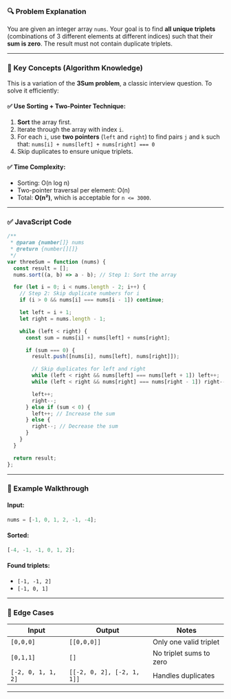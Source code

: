### 🔍 Problem Explanation

You are given an integer array `nums`. Your goal is to find **all unique triplets** (combinations of 3 different elements at different indices) such that their **sum is zero**. The result must not contain duplicate triplets.

---

### 🧠 Key Concepts (Algorithm Knowledge)

This is a variation of the **3Sum problem**, a classic interview question. To solve it efficiently:

#### ✅ Use Sorting + Two-Pointer Technique:

1. **Sort** the array first.
2. Iterate through the array with index `i`.
3. For each `i`, use **two pointers** (`left` and `right`) to find pairs `j` and `k` such that:
   `nums[i] + nums[left] + nums[right] === 0`
4. Skip duplicates to ensure unique triplets.

#### ✅ Time Complexity:

- Sorting: O(n log n)
- Two-pointer traversal per element: O(n)
- Total: **O(n²)**, which is acceptable for `n <= 3000`.

---

### ✅ JavaScript Code

```js
/**
 * @param {number[]} nums
 * @return {number[][]}
 */
var threeSum = function (nums) {
  const result = [];
  nums.sort((a, b) => a - b); // Step 1: Sort the array

  for (let i = 0; i < nums.length - 2; i++) {
    // Step 2: Skip duplicate numbers for i
    if (i > 0 && nums[i] === nums[i - 1]) continue;

    let left = i + 1;
    let right = nums.length - 1;

    while (left < right) {
      const sum = nums[i] + nums[left] + nums[right];

      if (sum === 0) {
        result.push([nums[i], nums[left], nums[right]]);

        // Skip duplicates for left and right
        while (left < right && nums[left] === nums[left + 1]) left++;
        while (left < right && nums[right] === nums[right - 1]) right--;

        left++;
        right--;
      } else if (sum < 0) {
        left++; // Increase the sum
      } else {
        right--; // Decrease the sum
      }
    }
  }

  return result;
};
```

---

### 🧪 Example Walkthrough

#### Input:

```js
nums = [-1, 0, 1, 2, -1, -4];
```

#### Sorted:

```js
[-4, -1, -1, 0, 1, 2];
```

#### Found triplets:

- `[-1, -1, 2]`
- `[-1, 0, 1]`

---

### 📌 Edge Cases

| Input              | Output                     | Notes                   |
| ------------------ | -------------------------- | ----------------------- |
| `[0,0,0]`          | `[[0,0,0]]`                | Only one valid triplet  |
| `[0,1,1]`          | `[]`                       | No triplet sums to zero |
| `[-2, 0, 1, 1, 2]` | `[[-2, 0, 2], [-2, 1, 1]]` | Handles duplicates      |

---

